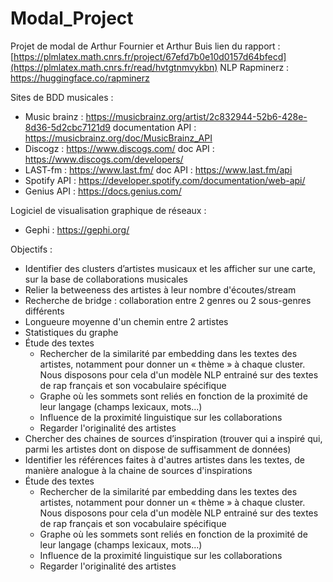 # Modal_Project
Projet de modal de Arthur Fournier et Arthur Buis
lien du rapport : [https://plmlatex.math.cnrs.fr/project/67efd7b0e10d0157d64bfecd](https://plmlatex.math.cnrs.fr/read/hvtgtnmvykbn)
NLP Rapminerz : https://huggingface.co/rapminerz


Sites de BDD musicales :
- Music brainz : https://musicbrainz.org/artist/2c832944-52b6-428e-8d36-5d2cbc7121d9
documentation API : https://musicbrainz.org/doc/MusicBrainz_API
- Discogz : https://www.discogs.com/
doc API : https://www.discogs.com/developers/
- LAST-fm : https://www.last.fm/
doc API : https://www.last.fm/api
- Spotify API : https://developer.spotify.com/documentation/web-api/
- Genius API : https://docs.genius.com/

Logiciel de visualisation graphique de réseaux :
- Gephi : https://gephi.org/

Objectifs :
-	Identifier des clusters d’artistes musicaux et les afficher sur une carte, sur la base de collaborations musicales
  -	Relier la betweeness des artistes à leur nombre d'écoutes/stream
  -	Recherche de bridge : collaboration entre 2 genres ou 2 sous-genres différents
  -	Longueure moyenne d'un chemin entre 2 artistes
  -	Statistiques du graphe
- Étude des textes
  -	Rechercher de la similarité par embedding dans les textes des artistes, notamment pour donner un « thème » à chaque cluster. Nous disposons pour cela d'un modèle NLP entrainé sur des textes de rap français et son vocabulaire spécifique
  - Graphe où les sommets sont reliés en fonction de la proximité de leur langage (champs lexicaux, mots...)
  - Influence de la proximité linguistique sur les collaborations
  - Regarder l'originalité des artistes
-	Chercher des chaines de sources d’inspiration (trouver qui a inspiré qui, parmi les artistes dont on dispose de suffisamment de données)
-	Identifier les références faites à d'autres artistes dans les textes, de manière analogue à la chaine de sources d'inspirations
- Étude des textes
  -	Rechercher de la similarité par embedding dans les textes des artistes, notamment pour donner un « thème » à chaque cluster. Nous disposons pour cela d'un modèle NLP entrainé sur des textes de rap français et son vocabulaire spécifique
  - Graphe où les sommets sont reliés en fonction de la proximité de leur langage (champs lexicaux, mots...)
  - Influence de la proximité linguistique sur les collaborations
  - Regarder l'originalité des artistes
